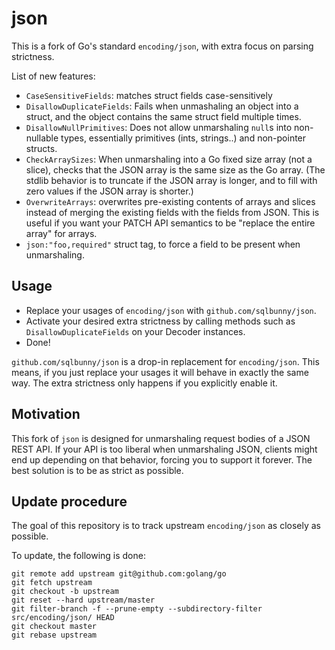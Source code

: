 # json

This is a fork of Go's standard `encoding/json`, with extra focus on parsing strictness.

List of new features:

- `CaseSensitiveFields`: matches struct fields case-sensitively
- `DisallowDuplicateFields`: Fails when unmashaling an object into a struct, and the object contains the same struct field multiple times.
- `DisallowNullPrimitives`: Does not allow unmarshaling `null`s into non-nullable types, essentially primitives (ints, strings..) and non-pointer structs.
- `CheckArraySizes`: When unmarshaling into a Go fixed size array (not a slice), checks that the JSON array is the same size as the Go array. (The stdlib behavior is to truncate if the JSON array is longer, and to fill with zero values if the JSON array is shorter.)
- `OverwriteArrays`: overwrites pre-existing contents of arrays and slices instead of merging the existing fields with the fields from JSON. This is useful if you want your PATCH API semantics to be "replace the entire array" for arrays.
- `json:"foo,required"` struct tag, to force a field to be present when unmarshaling.

## Usage

- Replace your usages of `encoding/json` with `github.com/sqlbunny/json`.
- Activate your desired extra strictness by calling methods such as `DisallowDuplicateFields` on your Decoder instances.
- Done!

`github.com/sqlbunny/json` is a drop-in replacement for `encoding/json`. This means, if you just replace your usages it will behave in exactly the same way. The extra strictness only happens if you explicitly enable it.

## Motivation

This fork of `json` is designed for unmarshaling request bodies of a JSON REST API. If
your API is too liberal when unmarshaling JSON, clients might end up depending
on that behavior, forcing you to support it forever. The best solution is to be
as strict as possible.

## Update procedure

The goal of this repository is to track upstream `encoding/json` as closely as possible. 

To update, the following is done:

    git remote add upstream git@github.com:golang/go
    git fetch upstream
    git checkout -b upstream
    git reset --hard upstream/master
    git filter-branch -f --prune-empty --subdirectory-filter src/encoding/json/ HEAD
    git checkout master
    git rebase upstream
